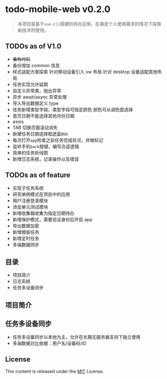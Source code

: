 # todo-mobile-web v0.2.0

> 本项目是基于`vue-cli`搭建的待办应用，在满足个人使用需求的情况下探索新技术的使用。

## TODOs as of V1.0

- ~~重构代码~~
- 备份增加 common 信息
- 样式适配方案探索 针对移动设备引入 vw 布局 针对 desktop 设备适配其他布局
- 任务实现允许延期
- 自定义异常类，抛出异常
- 异步 await/async 异常处理
- 导入导出数据定义 type
- 任务新增类型字段，类型字段可指定颜色 颜色可从调色盘选择
- 首页日期不能选择其他月份日期
- axios
- TAB 切换页面滚动消失
- 新建任务日期选择框遮盖`BUG`
- 每次打开`app`检查之前任务完成状况，并做标记
- 监听手机`back`按键，编写合适逻辑
- 简单的任务折线图
- 新增日志系统，记录操作以及错误

## TODOs as of feature

- 实现子任务系统
- 研究单例模式在项目中的应用
- 用户注册登录模块
- 添加单元测试模块
- 新增收集箱收集为指定日期待办
- 新增保护模式，需要验证身份后开启 app
- 导出数据加密
- 新增模板任务
- 新增定时任务
- 多端数据同步

## 目录

- 项目简介
- 日志系统
- 任务多设备同步

## 项目简介

## 任务多设备同步

- 任务多设备同步以本地为主，允许在长期无服务器支持下独立使用
- 多端数据对比依据：用户名/设备码/ID

## License

This content is released under the [MIT](./LICENSE) License.
